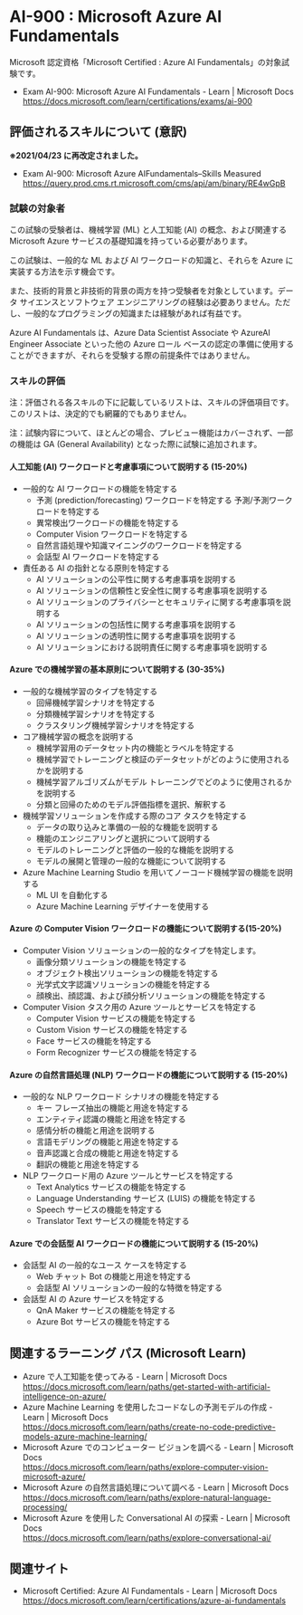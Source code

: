 # AI-900 : Microsoft Azure AI Fundamentals
Microsoft 認定資格「Microsoft Certified : Azure AI Fundamentals」の対象試験です。
- Exam AI-900: Microsoft Azure AI Fundamentals - Learn | Microsoft Docs  
https://docs.microsoft.com/learn/certifications/exams/ai-900

## 評価されるスキルについて (意訳)
**※2021/04/23 に再改定されました。**
- Exam AI-900: Microsoft Azure AIFundamentals–Skills Measured  
https://query.prod.cms.rt.microsoft.com/cms/api/am/binary/RE4wGpB

### 試験の対象者
この試験の受験者は、機械学習 (ML) と人工知能 (AI) の概念、および関連する Microsoft Azure サービスの基礎知識を持っている必要があります。

この試験は、一般的な ML および AI ワークロードの知識と、それらを Azure に実装する方法を示す機会です。

また、技術的背景と非技術的背景の両方を持つ受験者を対象としています。データ サイエンスとソフトウェア エンジニアリングの経験は必要ありません。ただし、一般的なプログラミングの知識または経験があれば有益です。

Azure AI Fundamentals は、Azure Data Scientist Associate や AzureAI Engineer Associate といった他の Azure ロール ベースの認定の準備に使用することができますが、それらを受験する際の前提条件ではありません。

### スキルの評価
注：評価される各スキルの下に記載しているリストは、スキルの評価項目です。このリストは、決定的でも網羅的でもありません。

注：試験内容について、ほとんどの場合、プレビュー機能はカバーされず、一部の機能は GA (General Availability) となった際に試験に追加されます。

#### 人工知能 (AI) ワークロードと考慮事項について説明する (15-20%)
- 一般的な AI ワークロードの機能を特定する
  - 予測 (prediction/forecasting) ワークロードを特定する
  予測/予測ワークロードを特定する
  - 異常検出ワークロードの機能を特定する
  - Computer Vision ワークロードを特定する
  - 自然言語処理や知識マイニングのワークロードを特定する
  - 会話型 AI ワークロードを特定する
- 責任ある AI の指針となる原則を特定する
  - AI ソリューションの公平性に関する考慮事項を説明する
  - AI ソリューションの信頼性と安全性に関する考慮事項を説明する
  - AI ソリューションのプライバシーとセキュリティに関する考慮事項を説明する
  - AI ソリューションの包括性に関する考慮事項を説明する
  - AI ソリューションの透明性に関する考慮事項を説明する
  - AI ソリューションにおける説明責任に関する考慮事項を説明する
#### Azure での機械学習の基本原則について説明する (30-35%)
- 一般的な機械学習のタイプを特定する
  - 回帰機械学習シナリオを特定する
  - 分類機械学習シナリオを特定する
  - クラスタリング機械学習シナリオを特定する
- コア機械学習の概念を説明する
  - 機械学習用のデータセット内の機能とラベルを特定する
  - 機械学習でトレーニングと検証のデータセットがどのように使用されるかを説明する
  - 機械学習アルゴリズムがモデル トレーニングでどのように使用されるかを説明する
  - 分類と回帰のためのモデル評価指標を選択、解釈する
- 機械学習ソリューションを作成する際のコア タスクを特定する
  -  データの取り込みと準備の一般的な機能を説明する
  - 機能のエンジニアリングと選択について説明する
  - モデルのトレーニングと評価の一般的な機能を説明する
  - モデルの展開と管理の一般的な機能について説明する
- Azure Machine Learning Studio を用いてノーコード機械学習の機能を説明する
  - ML UI を自動化する
  - Azure Machine Learning デザイナーを使用する
#### Azure の Computer Vision ワークロードの機能について説明する(15-20%)
- Computer Vision ソリューションの一般的なタイプを特定します。
  - 画像分類ソリューションの機能を特定する
  - オブジェクト検出ソリューションの機能を特定する
  - 光学式文字認識ソリューションの機能を特定する
  - 顔検出、顔認識、および顔分析ソリューションの機能を特定する
- Computer Vision タスク用の Azure ツールとサービスを特定する
  - Computer Vision サービスの機能を特定する
  - Custom Vision サービスの機能を特定する
  - Face サービスの機能を特定する
  - Form Recognizer サービスの機能を特定する
#### Azure の自然言語処理 (NLP) ワークロードの機能について説明する (15-20%)
- 一般的な NLP ワークロード シナリオの機能を特定する
  - キー フレーズ抽出の機能と用途を特定する
  - エンティティ認識の機能と用途を特定する
  - 感情分析の機能と用途を説明する
  - 言語モデリングの機能と用途を特定する
  - 音声認識と合成の機能と用途を特定する
  - 翻訳の機能と用途を特定する
- NLP ワークロード用の Azure ツールとサービスを特定する
  - Text Analytics サービスの機能を特定する
  - Language Understanding サービス (LUIS) の機能を特定する
  - Speech サービスの機能を特定する
  - Translator Text サービスの機能を特定する
#### Azure での会話型 AI ワークロードの機能について説明する (15-20%)
- 会話型 AI の一般的なユース ケースを特定する
  - Web チャット Bot の機能と用途を特定する
  - 会話型 AI ソリューションの一般的な特徴を特定する
- 会話型 AI の Azure サービスを特定する
  - QnA Maker サービスの機能を特定する
  - Azure Bot サービスの機能を特定する

## 関連するラーニング パス (Microsoft Learn)
- Azure で人工知能を使ってみる - Learn | Microsoft Docs  
https://docs.microsoft.com/learn/paths/get-started-with-artificial-intelligence-on-azure/
- Azure Machine Learning を使用したコードなしの予測モデルの作成 - Learn | Microsoft Docs  
https://docs.microsoft.com/learn/paths/create-no-code-predictive-models-azure-machine-learning/
- Microsoft Azure でのコンピューター ビジョンを調べる - Learn | Microsoft Docs  
https://docs.microsoft.com/learn/paths/explore-computer-vision-microsoft-azure/
- Microsoft Azure の自然言語処理について調べる - Learn | Microsoft Docs  
https://docs.microsoft.com/learn/paths/explore-natural-language-processing/
- Microsoft Azure を使用した Conversational AI の探索 - Learn | Microsoft Docs  
https://docs.microsoft.com/learn/paths/explore-conversational-ai/

## 関連サイト
- Microsoft Certified: Azure AI Fundamentals - Learn | Microsoft Docs  
https://docs.microsoft.com/learn/certifications/azure-ai-fundamentals

